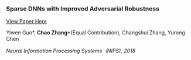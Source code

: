 ### Sparse DNNs with Improved Adversarial Robustness

[View Paper Here](http://pkuzc.github.io/files/nips2018_camera.pdf)

Yiwen Guo\*, **Chao Zhang**\*(Equal Contribution), Changshui Zhang, Yurong Chen

*Neural Information Processing Systems（NIPS), 2018*
